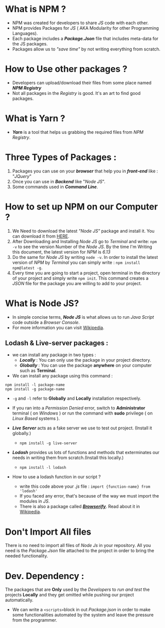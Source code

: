 # What is NPM ?
  - NPM was created for developers to share _JS_ code with each other.
  - NPM provides Packages for _JS_ ( AKA Modularity for other Programming Languages).
  - Each package includes a ***Package.Json*** file that includes meta-data for the JS packages.
  - Packages allow us to _"save time"_ by not writing everything from scratch.
# How to Use other packages ?
  - Developers can upload/download their files from some place named ***NPM Registry***
  - Not all packages in the _Registry_ is good. It's an art to find good packages.

# What is Yarn ?
  - ***Yarn*** is a tool that helps us grabbing the required files from _NPM Registry_.

# Three Types of Packages :
  1. Packages you can use on your ***browser*** that help you in ***front-end*** like : "_JQuery_"
  2. Once you can use in ***Backend*** like "_Node JS_".
  3. Some commands used in ***Command Line***.

# How to set up NPM on our Computer ?
  1. We Need to download the latest _"Node JS"_ package and install it.
    You can download it from [HERE](https://nodejs.org/en/download/).
  2. After Downloading and Installing _Node JS_ go to _Terminal_ and write: `npm -v` to see the version Number of the _Node JS_.
    By the time I'm Writing this document, the latest version for _NPM_ is _6.13_
  3. Do the same for _Node JS_ by writing `node -v`.
    In order to install the latest version of _NPM_ by _Terminal_ you can simply write : `npm install npm@latest -g`.
  4. Every time you are going to start a project, open terminal in the directory of your project and simply write `npm init`. This command creates a _JSON_ file for the package you are willing to add to your project.

# What is Node JS?
  - In simple concise terms, ***Node JS*** is what allows us to run _Java Script_ code outside a _Browser Console_.
  - For more information you can visit [Wikipedia](https://en.wikipedia.org/wiki/Node.js).

## Lodash & Live-server packages :
  - we can install any package in two types :
    - ***Locally*** : You can only use the package in your project directory.
    - ***Globally*** : You can use the package **anywhere** on your computer such as **Terminal**.
  - We can install any package using this command :
  ```
  npm install -l package-name
  npm install -g package-name
  ```
  - `-g` and `-l` refer  to **Globally** and  **Locally** installation respectively.
  - If you ran into a _Permission Denied_ error, switch to **Administrator** terminal ( on _Windows_ ) or run the command with **sudo** privilege ( on _Linux Based_ systems ).

  - ***Live Server*** acts as a fake server we use to test out project. (Install it globally.)
    - `npm install -g live-server`
  - ***Lodash*** provides us lots of functions and methods that exterminates our needs in writing them from scratch.(Install this locally.)
    - `npm install -l lodash`
  - How to use a lodash function in our script ?
    - write this code above your _.js_ file : `import {function-name} from 'lodash'`
    - If you faced any error, that's because of the way we must import the modules in _JS_.
    - There is also a package called [***Browserify***](http://browserify.org/). Read about it in [Wikipedia](https://en.wikipedia.org/wiki/Browserify).

# Don't Import All files
There is no need to import all files of _Node Js_ in your repository. All you need is the _Package.Json_ file attached to the project in order to bring the needed functionality.

# Dev. Dependency :
The packages that are **Only** used by the _Developers_ to _run and test_ the projects **Locally** and they get omitted while pushing our project automatically.

- We can write a `<scripts>`block in out _Package.json_ in order to make some functionalities automated by the system and leave the pressure from the programmer.
